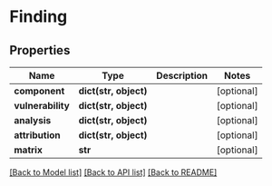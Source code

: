 # Finding

## Properties
Name | Type | Description | Notes
------------ | ------------- | ------------- | -------------
**component** | **dict(str, object)** |  | [optional] 
**vulnerability** | **dict(str, object)** |  | [optional] 
**analysis** | **dict(str, object)** |  | [optional] 
**attribution** | **dict(str, object)** |  | [optional] 
**matrix** | **str** |  | [optional] 

[[Back to Model list]](../README.md#documentation-for-models) [[Back to API list]](../README.md#documentation-for-api-endpoints) [[Back to README]](../README.md)

